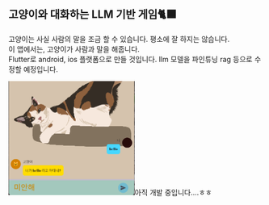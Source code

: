 ## 고양이와 대화하는 LLM 기반 게임🐈‍⬛
고양이는 사실 사람의 말을 조금 할 수 있습니다. 평소에 잘 하지는 않습니다.<br>
이 앱에서는, 고양이가 사람과 말을 해줍니다.<br>
Flutter로 android, ios 플랫폼으로 만들 것입니다. llm 모델을 파인튜닝 rag 등으로 수정할 예정입니다.<br>


<img src="git_assets/ex_photo.png" width="250"/>아직 개발 중입니다....ㅎㅎ
